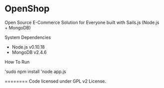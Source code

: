OpenShop
========

Open Source E-Commerce Solution for Everyone built with Sails.js (Node.js + MongoDB)

System Dependencies
* Node.js v0.10.18
* MongoDB v2.4.6

How To Run

  'sudo npm install
  'node app.js


========
Code licensed under GPL v2 License.
